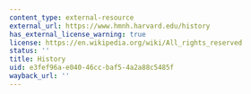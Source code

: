 ```yaml
---
content_type: external-resource
external_url: https://www.hmnh.harvard.edu/history
has_external_license_warning: true
license: https://en.wikipedia.org/wiki/All_rights_reserved
status: ''
title: History
uid: e3fef96a-e040-46cc-baf5-4a2a88c5485f
wayback_url: ''
---
```

